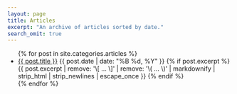 ```yaml
---
layout: page
title: Articles
excerpt: "An archive of articles sorted by date."
search_omit: true
---
```


<div class="demo-blog">
<div class="demo-blog__posts mdl-grid">
<ul class="mdl-list">
{% for post in site.categories.articles %}
  <li class="mdl-list__item mdl-list__item--three-line"><article class="mdl-list__item-primary-content"><a href="{{ post.url }}">{{ post.title }}</a> <span class="entry-date"><time datetime="{{ post.date | date_to_xmlschema }}">{{ post.date | date: "%B %d, %Y" }}</time></span>
  {% if post.excerpt %} <span class="mdl-list__item-text-body">{{ post.excerpt | remove: '\[ ... \]' | remove: '\( ... \)' | markdownify | strip_html | strip_newlines | escape_once }}</span>
  {% endif %}</article></li>
{% endfor %}
</ul>
</div>
</div>
